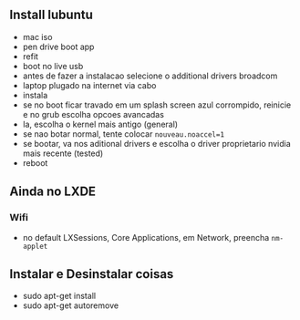 ## Install lubuntu

- mac iso
- pen drive boot app
- refit
- boot no live usb
- antes de fazer a instalacao selecione o additional drivers broadcom
- laptop plugado na internet via cabo
- instala
- se no boot ficar travado em um splash screen azul corrompido, reinicie e no grub escolha opcoes avancadas
- la, escolha o kernel mais antigo (general)
- se nao botar normal, tente colocar ```nouveau.noaccel=1```
- se bootar, va nos aditional drivers e escolha o driver proprietario nvidia mais recente (tested)
- reboot

## Ainda no LXDE

### Wifi

- no default LXSessions, Core Applications, em Network, preencha ```nm-applet```

## Instalar e Desinstalar coisas
- sudo apt-get install
- sudo apt-get autoremove
